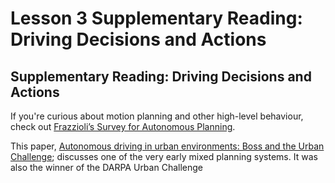 # Lesson 3 Supplementary Reading: Driving Decisions and Actions

## Supplementary Reading: Driving Decisions and Actions 

If you're curious about motion planning and other high-level behaviour, check out [Frazzioli’s Survey for Autonomous Planning](https://ieeexplore.ieee.org/abstract/document/7490340).

This paper, [Autonomous driving in urban environments: Boss and the Urban Challenge](https://onlinelibrary.wiley.com/doi/abs/10.1002/rob.20255); discusses one of the very early mixed planning systems. It was  also the winner of the DARPA Urban Challenge